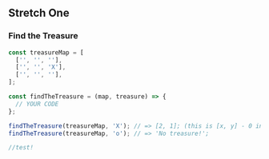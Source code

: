 ## Stretch One
### Find the Treasure

```javascript
const treasureMap = [
  ['', '', ''],
  ['', '', 'X'],
  ['', '', ''],
];

const findTheTreasure = (map, treasure) => {
  // YOUR CODE
};

findTheTreasure(treasureMap, 'X'); // => [2, 1]; (this is [x, y] - 0 indexed);
findTheTreasure(treasureMap, 'o'); // => 'No treasure!';

//test!
```
